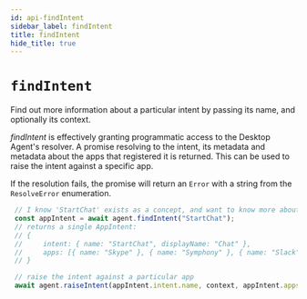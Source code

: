 ```yaml
---
id: api-findIntent
sidebar_label: findIntent
title: findIntent
hide_title: true
---
```

# `findIntent`
Find out more information about a particular intent by passing its name, and optionally its context.

_findIntent_ is effectively granting programmatic access to the Desktop Agent's resolver. 
A promise resolving to the intent, its metadata and metadata about the apps that registered it is returned.
This can be used to raise the intent against a specific app.
 
 
 If the resolution fails, the promise will return an `Error` with a string from the `ResolveError` enumeration.
   
  ```javascript
   // I know 'StartChat' exists as a concept, and want to know more about it ...
   const appIntent = await agent.findIntent("StartChat");
   // returns a single AppIntent:
   // {
   //     intent: { name: "StartChat", displayName: "Chat" },
   //     apps: [{ name: "Skype" }, { name: "Symphony" }, { name: "Slack" }]
   // }
 
   // raise the intent against a particular app
   await agent.raiseIntent(appIntent.intent.name, context, appIntent.apps[0].name);
   ```